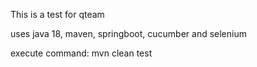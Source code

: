 This is a test for qteam

uses java 18, maven, springboot, cucumber and selenium

execute command: mvn clean test
